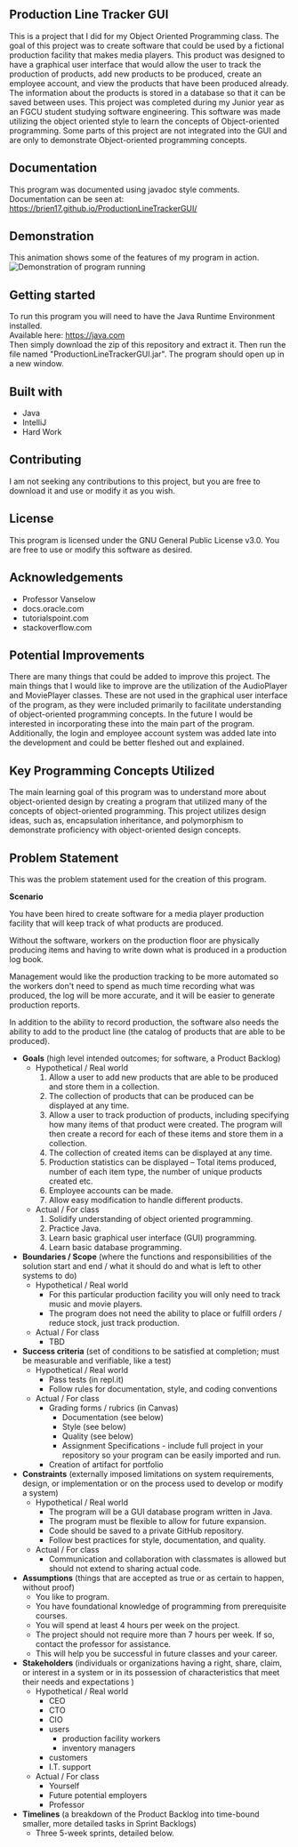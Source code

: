 ## Production Line Tracker GUI
This is a project that I did for my Object Oriented Programming class. The goal of this project was to create software 
that could be used by a fictional production facility that makes media players. This product was designed to have a 
graphical user interface that would allow the user to track the production of products, add new products to be produced,
create an employee account, and view the products that have been produced already. The information about the products is
stored in a database so that it can be saved between uses. This project was completed during my Junior year as an FGCU 
student studying software engineering. This software was made utilizing the object oriented style to learn the concepts
of Object-oriented programming. Some parts of this project are not integrated into the GUI and are only to demonstrate 
Object-oriented programming concepts. 

## Documentation
This program was documented using javadoc style comments.
Documentation can be seen at: <br>
https://brien17.github.io/ProductionLineTrackerGUI/

## Demonstration
This animation shows some of the features of my program in action. 
![Demonstration of program running](docs/ProductionLineTrackerGif.gif)

## Getting started
To run this program you will need to have the Java Runtime Environment installed.<br> Available here: https://java.com<br>
Then simply download the zip of this repository and extract it. Then run the file named "ProductionLineTrackerGUI.jar". 
The program should open up in a new window.

## Built with
* Java
* IntelliJ
* Hard Work

## Contributing 
I am not seeking any contributions to this project, but you are free to download it and use or modify it as you wish.

## License
This program is licensed under the GNU General Public License v3.0. You are free to use or modify this software as 
desired. 

## Acknowledgements
* Professor Vanselow
* docs.oracle.com
* tutorialspoint.com
* stackoverflow.com

## Potential Improvements
There are many things that could be added to improve this project. The main things that I would like to improve are the 
utilization of the AudioPlayer and MoviePlayer classes. These are not used in the graphical user interface of the 
program, as they were included primarily to facilitate understanding of object-oriented programming concepts. In the 
future I would be interested in incorporating these into the main part of the program. Additionally, the login and employee 
account system was added late into the development and could be better fleshed out and explained.

## Key Programming Concepts Utilized
The main learning goal of this program was to understand more about object-oriented design by creating a program that 
utilized many of the concepts of object-oriented programming. This project utilizes design ideas, such as, encapsulation
inheritance, and polymorphism to demonstrate proficiency with object-oriented design concepts.

## Problem Statement
This was the problem statement used for the creation of this program.

**Scenario**

You have been hired to create software for a media player production facility that will keep track of what products are produced.

Without the software, workers on the production floor are physically producing items and having to write down what is produced in a production log book.

Management would like the production tracking to be more automated so the workers don't need to spend as much time recording what was produced, the log will be more accurate, and it will be easier to generate production reports.

In addition to the ability to record production, the software also needs the ability to add to the product line (the catalog of products that are able to be produced).

-   **Goals** (high level intended outcomes; for software, a Product Backlog)
    -   Hypothetical / Real world
        1.  Allow a user to add new products that are able to be produced and store them in a collection.
        2.  The collection of products that can be produced can be displayed at any time.
        3.  Allow a user to track production of products, including specifying how many items of that product were created. The program will then create a record for each of these items and store them in a collection.
        4.  The collection of created items can be displayed at any time.
        5.  Production statistics can be displayed – Total items produced, number of each item type, the number of unique products created etc.
        6.  Employee accounts can be made.
        7.  Allow easy modification to handle different products.
    -   Actual / For class
        1.  Solidify understanding of object oriented programming.
        2.  Practice Java.
        3.  Learn basic graphical user interface (GUI) programming.
        4.  Learn basic database programming.
-   **Boundaries / Scope** (where the functions and responsibilities of the solution start and end / what it should do and what is left to other systems to do)
    -   Hypothetical / Real world
        -   For this particular production facility you will only need to track music and movie players.
        -   The program does not need the ability to place or fulfill orders / reduce stock, just track production.
    -   Actual / For class
        -   TBD
-   **Success criteria** (set of conditions to be satisfied at completion; must be measurable and verifiable, like a test)
    -   Hypothetical / Real world
        -   Pass tests (in repl.it)
        -   Follow rules for documentation, style, and coding conventions
    -   Actual / For class
        -   Grading forms / rubrics (in Canvas)
            -   Documentation (see below)
            -   Style (see below)
            -   Quality (see below)
            -   Assignment Specifications - include full project in your repository so your program can be easily imported and run.
        -   Creation of artifact for portfolio
-   **Constraints** (externally imposed limitations on system requirements, design, or implementation or on the process used to develop or modify a system)
    -   Hypothetical / Real world
        -   The program will be a GUI database program written in Java.
        -   The program must be flexible to allow for future expansion.
        -   Code should be saved to a private GitHub repository.
        -   Follow best practices for style, documentation, and quality.
    -   Actual / For class
        -   Communication and collaboration with classmates is allowed but should not extend to sharing actual code.
-   **Assumptions** (things that are accepted as true or as certain to happen, without proof)
    -   You like to program.
    -   You have foundational knowledge of programming from prerequisite courses.
    -   You will spend at least 4 hours per week on the project.
    -   The project should not require more than 7 hours per week. If so, contact the professor for assistance.
    -   This will help you be successful in future classes and your career.
-   **Stakeholders** (individuals or organizations having a right, share, claim, or interest in a system or in its possession of characteristics that meet their needs and expectations )
    -   Hypothetical / Real world
        -   CEO
        -   CTO
        -   CIO
        -   users
            -   production facility workers
            -   inventory managers
        -   customers
        -   I.T. support
    -   Actual / For class
        -   Yourself
        -   Future potential employers
        -   Professor
-   **Timelines** (a breakdown of the Product Backlog into time-bound smaller, more detailed tasks in Sprint Backlogs)
    -   Three 5-week sprints, detailed below.
